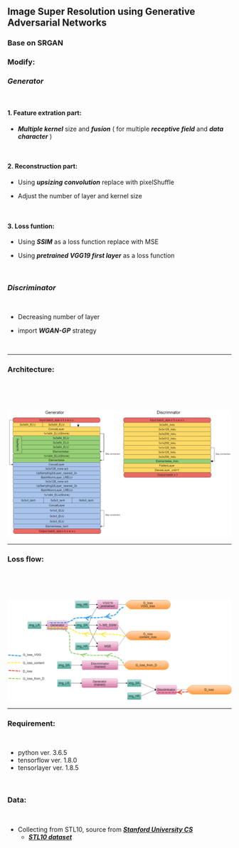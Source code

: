 ## Image Super Resolution using Generative Adversarial Networks

### Base on SRGAN

### Modify:

### *Generator*

<br />

#### 1. Feature extration part:

* ***Multiple kernel*** size and ***fusion*** ( for multiple ***receptive field*** and ***data character*** )

<br />

#### 2. Reconstruction part:

* Using ***upsizing convolution*** replace with pixelShuffle

* Adjust the number of layer and kernel size

<br />

#### 3. Loss funtion:

* Using ***SSIM*** as a loss function replace with MSE 

* Using ***pretrained VGG19 first layer*** as a loss function

<br />

### *Discriminator*

<br />

* Decreasing number of layer

* import ***WGAN-GP*** strategy

<br />

___


### Architecture:

<br />

<br />

<br />

![Architecture](/img/ESRGAN2m.png)

___

### Loss flow:

<br />

<br />

<br />

![LossFlow](/img/lossflowm.png)

___

### Requirement:

<br />

+ python ver. 3.6.5
+ tensorflow ver. 1.8.0
+ tensorlayer ver. 1.8.5

<br />

### Data:

<br />

* Collecting from STL10, source from ***[Stanford University CS](https://cs.stanford.edu/~acoates/stl10/)***
    * ***[STL10 dataset](http://oomusou.io)***

